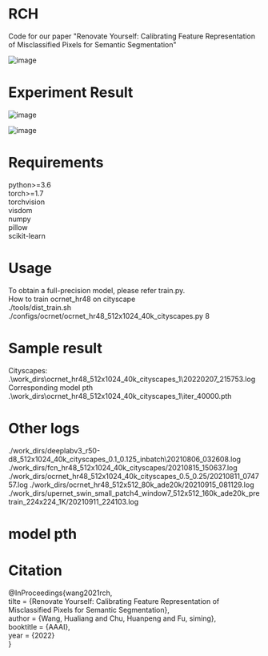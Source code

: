 # RCH
Code for our paper "Renovate Yourself: Calibrating Feature Representation of Misclassified Pixels for Semantic Segmentation"

![image](https://github.com/VipaiLab/RCH/blob/main/images/model.png)

# Experiment Result
![image](https://github.com/VipaiLab/RCH/blob/main/images/table.png)  

![image](https://github.com/VipaiLab/RCH/blob/main/images/sota.png)



# Requirements
python>=3.6    
torch>=1.7   
torchvision  
visdom   
numpy   
pillow   
scikit-learn

# Usage
To obtain a full-precision model, please refer train.py.   
How to train ocrnet_hr48 on cityscape   
./tools/dist_train.sh ./configs/ocrnet/ocrnet_hr48_512x1024_40k_cityscapes.py 8 

# Sample result  
Cityscapes:  
.\work_dirs\ocrnet_hr48_512x1024_40k_cityscapes_1\20220207_215753.log 
Corresponding model pth  
.\work_dirs\ocrnet_hr48_512x1024_40k_cityscapes_1\iter_40000.pth  

# Other logs
./work_dirs/deeplabv3_r50-d8_512x1024_40k_cityscapes_0.1_0.125_inbatch\20210806_032608.log
./work_dirs/fcn_hr48_512x1024_40k_cityscapes/20210815_150637.log
./work_dirs/ocrnet_hr48_512x1024_40k_cityscapes_0.5_0.25/20210811_074757.log
./work_dirs/ocrnet_hr48_512x512_80k_ade20k/20210915_081129.log
./work_dirs/upernet_swin_small_patch4_window7_512x512_160k_ade20k_pretrain_224x224_1K/20210911_224103.log


# model pth

# Citation
@InProceedings{wang2021rch,  
    tilte = {Renovate Yourself: Calibrating Feature Representation of Misclassified Pixels for Semantic Segmentation},  
    author = {Wang, Hualiang and Chu, Huanpeng and Fu, siming},  
    booktitle = {AAAI},  
    year = {2022}  
}


